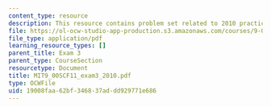 ```yaml
---
content_type: resource
description: This resource contains problem set related to 2010 practice exam 3 questions.
file: https://ol-ocw-studio-app-production.s3.amazonaws.com/courses/9-00sc-introduction-to-psychology-fall-2011/19008faa62bf346837addd929771e686_MIT9_00SCF11_exam3_2010.pdf
file_type: application/pdf
learning_resource_types: []
parent_title: Exam 3
parent_type: CourseSection
resourcetype: Document
title: MIT9_00SCF11_exam3_2010.pdf
type: OCWFile
uid: 19008faa-62bf-3468-37ad-dd929771e686
---
```

